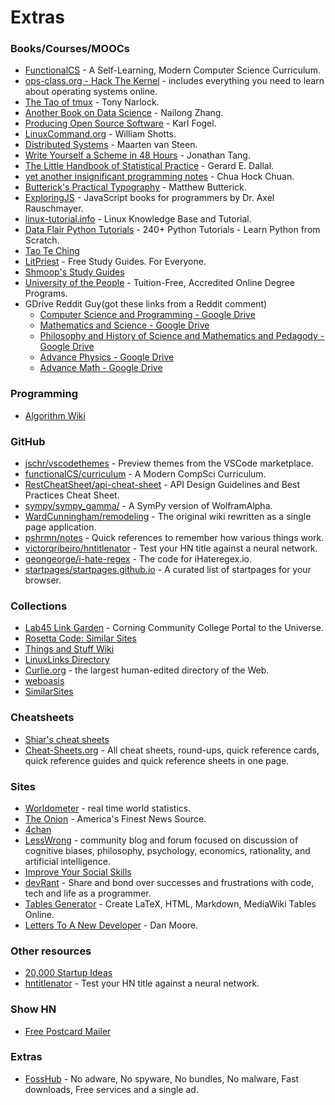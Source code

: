 # Extras

### Books/Courses/MOOCs

- [FunctionalCS](https://functionalcs.github.io/curriculum/) - A Self-Learning, Modern Computer Science Curriculum.
- [ops-class.org - Hack The Kernel](https://www.ops-class.org/) - includes everything you need to learn about operating systems online.
- [The Tao of tmux](https://leanpub.com/the-tao-of-tmux/read) - Tony Narlock.
- [Another Book on Data Science](https://www.anotherbookondatascience.com/) - Nailong Zhang.
- [Producing Open Source Software](https://producingoss.com/en/index.html) - Karl Fogel.
- [LinuxCommand.org](http://www.linuxcommand.org/index.php) - William Shotts.
- [Distributed Systems](https://www.distributed-systems.net/index.php/books/distributed-systems-3rd-edition-2017/) - Maarten van Steen.
- [Write Yourself a Scheme in 48 Hours](https://en.wikibooks.org/wiki/Write_Yourself_a_Scheme_in_48_Hours) - Jonathan Tang.
- [The Little Handbook of Statistical Practice](http://www.jerrydallal.com/LHSP/LHSP.HTM) - Gerard E. Dallal.
- [yet another insignificant programming notes](https://www.ntu.edu.sg/home/ehchua/programming/) - Chua Hock Chuan.
- [Butterick's Practical Typography](https://practicaltypography.com/) - Matthew Butterick.
- [ExploringJS](https://exploringjs.com/) - JavaScript books for programmers by Dr. Axel Rauschmayer.
- [linux-tutorial.info](http://www.linux-tutorial.info/) - Linux Knowledge Base and Tutorial.
- [Data Flair Python Tutorials](https://data-flair.training/blogs/python-tutorials-home/) - 240+ Python Tutorials - Learn Python from Scratch.
- [Tao Te Ching](http://taoteching.org.uk/)
- [LitPriest](https://litpriest.com/) - Free Study Guides. For Everyone.
- [Shmoop's Study Guides](https://www.shmoop.com/study-guides)
- [University of the People](https://www.uopeople.edu/) - Tuition-Free, Accredited Online Degree Programs.
- GDrive Reddit Guy(got these links from a Reddit comment)
  - [Computer Science and Programming - Google Drive](https://drive.google.com/drive/folders/0B9XbEQh3jB9pWVBFX0hqTzA0dUU)
  - [Mathematics and Science - Google Drive](https://drive.google.com/drive/folders/0B9XbEQh3jB9pMlRwbC11MjZRYk0)
  - [Philosophy and History of Science and Mathematics and Pedagody - Google Drive](https://drive.google.com/drive/folders/1l4hjiSgO1hTbaQjt9IG1wxQxNi7JtjYE)
  - [Advance Physics - Google Drive](https://drive.google.com/drive/folders/0B9XbEQh3jB9pbzhEX3J0dkhSTTg)
  - [Advance Math - Google Drive](https://drive.google.com/drive/folders/0B9XbEQh3jB9pNkhSVzVoYmRtTHM)

### Programming

- [Algorithm Wiki](https://thimbleby.gitlab.io/algorithm-wiki-site/)

### GitHub

- [jschr/vscodethemes](https://github.com/jschr/vscodethemes) - Preview themes from the VSCode marketplace.
- [functionalCS/curriculum](https://github.com/functionalCS/curriculum) - A Modern CompSci Curriculum.
- [RestCheatSheet/api-cheat-sheet](https://github.com/RestCheatSheet/api-cheat-sheet) - API Design Guidelines and Best Practices Cheat Sheet.
- [sympy/sympy_gamma/](https://github.com/sympy/sympy_gamma/) - A SymPy version of WolframAlpha.
- [WardCunningham/remodeling](https://github.com/WardCunningham/remodeling) - The original wiki rewritten as a single page application.
- [pshrmn/notes](https://github.com/pshrmn/notes) - Quick references to remember how various things work.
- [victorqribeiro/hntitlenator](https://github.com/victorqribeiro/hntitlenator) - Test your HN title against a neural network.
- [geongeorge/i-hate-regex](https://github.com/geongeorge/i-hate-regex) - The code for iHateregex.io.
- [startpages/startpages.github.io](https://github.com/startpages/startpages.github.io) - A curated list of startpages for your browser.

### Collections

- [Lab45 Link Garden](https://lab46.g7n.org/documentation/linkgarden) - Corning Community College Portal to the Universe.
- [Rosetta Code: Similar Sites](https://rosettacode.org/wiki/Help:Similar_Sites)
- [Things and Stuff Wiki](https://wiki.thingsandstuff.org/Resources)
- [LinuxLinks Directory](https://www.linuxlinks.com/links/)
- [Curlie.org](https://www.curlie.org/en) - the largest human-edited directory of the Web.
- [weboasis](https://weboas.is/)
- [SimilarSites](https://www.similarsites.com/)

### Cheatsheets

- [Shiar's cheat sheets](https://sheet.shiar.nl/)
- [Cheat-Sheets.org](http://www.cheat-sheets.org/) - All cheat sheets, round-ups, quick reference cards, quick reference guides and quick reference sheets in one page.

### Sites

- [Worldometer](https://www.worldometers.info/) - real time world statistics.
- [The Onion](https://www.theonion.com/) - America's Finest News Source.
- [4chan](https://4chan.org/)
- [LessWrong](https://lesswrong.com/) - community blog and forum focused on discussion of cognitive biases, philosophy, psychology, economics, rationality, and artificial intelligence.
- [Improve Your Social Skills](https://www.improveyoursocialskills.com/)
- [devRant](https://devrant.com/) - Share and bond over successes and frustrations with code, tech and life as a programmer.
- [Tables Generator](https://www.tablesgenerator.com/) - Create LaTeX, HTML, Markdown, MediaWiki Tables Online.
- [Letters To A New Developer](https://letterstoanewdeveloper.com/) - Dan Moore.

### Other resources

- [20,000 Startup Ideas](https://unawaz.github.io/stochastic-hill-climbing/tasks/)
- [hntitlenator](https://victorribeiro.com/hntitlenator) - Test your HN title against a neural network.

### Show HN

- [Free Postcard Mailer](https://postcardmailer.herokuapp.com/)

### Extras

- [FossHub](https://www.fosshub.com/) - No adware, No spyware, No bundles, No malware, Fast downloads, Free services and a single ad.

